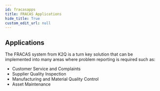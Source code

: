```yaml
---
id: fracasapps
title: FRACAS Applications
hide_title: True
custom_edit_url: null
---
```


## Applications

The FRACAS system from K2Q is a turn key solution that can be implemented into many areas where problem reporting is required such as:

- Customer Service and Complaints
- Supplier Quality Inspection
- Manufacturing and Material Quality Control
- Asset Maintenance